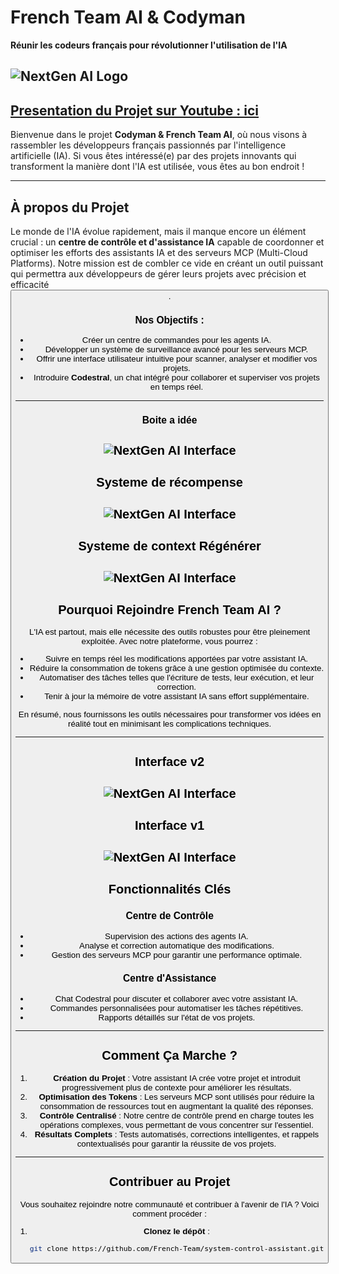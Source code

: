 # French Team AI & Codyman

**Réunir les codeurs français pour révolutionner l'utilisation de l'IA**

![NextGen AI Logo](french-1.jpg)
---
[Presentation du Projet sur Youtube : ici](https://www.youtube.com/watch?v=0iMMNdhO5_I)
---

Bienvenue dans le projet **Codyman & French Team AI**, où nous visons à rassembler les développeurs français passionnés par l'intelligence artificielle (IA). Si vous êtes intéressé(e) par des projets innovants qui transforment la manière dont l'IA est utilisée, vous êtes au bon endroit !

---

## À propos du Projet

Le monde de l'IA évolue rapidement, mais il manque encore un élément crucial : un **centre de contrôle et d'assistance IA** capable de coordonner et optimiser les efforts des assistants IA et des serveurs MCP (Multi-Cloud Platforms). Notre mission est de combler ce vide en créant un outil puissant qui permettra aux développeurs de gérer leurs projets avec précision et efficacité <button class="citation-flag" data-index="1">.

### Nos Objectifs :
- Créer un centre de commandes pour les agents IA.
- Développer un système de surveillance avancé pour les serveurs MCP.
- Offrir une interface utilisateur intuitive pour scanner, analyser et modifier vos projets.
- Introduire **Codestral**, un chat intégré pour collaborer et superviser vos projets en temps réel.

---
### Boite a idée

![NextGen AI Interface](system.jpg)
---
## Systeme de récompense
![NextGen AI Interface](recompense.jpg)
---
## Systeme de context Régénérer
![NextGen AI Interface](deroulement1.jpg)
---
## Pourquoi Rejoindre French Team AI ?

L'IA est partout, mais elle nécessite des outils robustes pour être pleinement exploitée. Avec notre plateforme, vous pourrez :
- Suivre en temps réel les modifications apportées par votre assistant IA.
- Réduire la consommation de tokens grâce à une gestion optimisée du contexte.
- Automatiser des tâches telles que l'écriture de tests, leur exécution, et leur correction.
- Tenir à jour la mémoire de votre assistant IA sans effort supplémentaire.

En résumé, nous fournissons les outils nécessaires pour transformer vos idées en réalité tout en minimisant les complications techniques.

---
## Interface v2
![NextGen AI Interface](interfacev2.jpg)
---
## Interface v1
![NextGen AI Interface](interface.PNG)
---

## Fonctionnalités Clés

### Centre de Contrôle
- Supervision des actions des agents IA.
- Analyse et correction automatique des modifications.
- Gestion des serveurs MCP pour garantir une performance optimale.

### Centre d'Assistance
- Chat Codestral pour discuter et collaborer avec votre assistant IA.
- Commandes personnalisées pour automatiser les tâches répétitives.
- Rapports détaillés sur l'état de vos projets.

---

## Comment Ça Marche ?

1. **Création du Projet** : Votre assistant IA crée votre projet et introduit progressivement plus de contexte pour améliorer les résultats.
2. **Optimisation des Tokens** : Les serveurs MCP sont utilisés pour réduire la consommation de ressources tout en augmentant la qualité des réponses.
3. **Contrôle Centralisé** : Notre centre de contrôle prend en charge toutes les opérations complexes, vous permettant de vous concentrer sur l'essentiel.
4. **Résultats Complets** : Tests automatisés, corrections intelligentes, et rappels contextualisés pour garantir la réussite de vos projets.

---

## Contribuer au Projet

Vous souhaitez rejoindre notre communauté et contribuer à l'avenir de l'IA ? Voici comment procéder :

1. **Clonez le dépôt** :
   ```bash
   git clone https://github.com/French-Team/system-control-assistant.git

